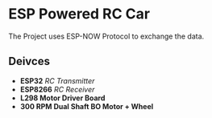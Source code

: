 # ESP Powered RC Car

The Project uses ESP-NOW Protocol to exchange the data.

## Deivces

- **ESP32** _RC Transmitter_
- **ESP8266** _RC Receiver_
- **L298 Motor Driver Board**
- **300 RPM Dual Shaft BO Motor + Wheel**
